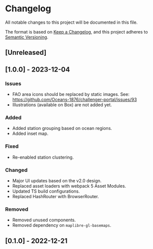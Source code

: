 # Changelog

All notable changes to this project will be documented in this file.

The format is based on [Keep a Changelog](https://keepachangelog.com/en/1.0.0/),
and this project adheres to [Semantic Versioning](https://semver.org/spec/v2.0.0.html).

## [Unreleased]

## [1.0.0] - 2023-12-04

### Issues

- FAO area icons should be replaced by static images. See: https://github.com/Oceans-1876/challenger-portal/issues/93 
- Illustrations (available on Box) are not added yet.

### Added

- Added station grouping based on ocean regions.
- Added inset map.

### Fixed

- Re-enabled station clustering.

### Changed

- Major UI updates based on the v2.0 design.
- Replaced asset loaders with webpack 5 Asset Modules.
- Updated TS build configurations.
- Replaced HashRouter with BrowserRouter.

### Removed

- Removed unused components.
- Removed dependency on `maplibre-gl-basemaps`.

## [0.1.0] - 2022-12-21
